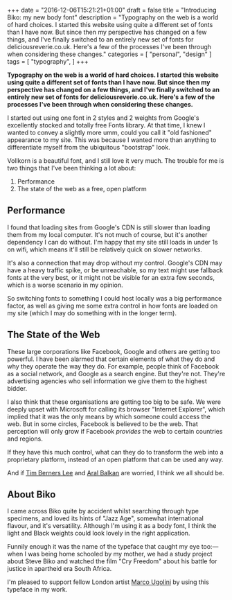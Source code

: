 +++
date = "2016-12-06T15:21:21+01:00"
draft = false
title = "Introducing Biko: my new body font"
description = "Typography on the web is a world of hard choices. I started this website using quite a different set of fonts than I have now. But since then my perspective has changed on a few things, and I've finally switched to an entirely new set of fonts for deliciousreverie.co.uk. Here's a few of the processes I've been through when considering these changes."
categories = [
  "personal",
  "design"
]
tags = [ 
    "typography", 
]
+++

**Typography on the web is a world of hard choices. I started this website using quite a different set of fonts than I have now. But since then my perspective has changed on a few things, and I've finally switched to an entirely new set of fonts for deliciousreverie.co.uk. Here's a few of the processes I've been through when considering these changes.**

I started out using one font in 2 styles and 2 weights from Google's excellently stocked and totally free Fonts library. At that time, I knew I wanted to convey a slightly more umm, could you call it "old fashioned" appearance to my site. This was because I wanted more than anything to differentiate myself from the ubiquitous "bootstrap" look.

Vollkorn is a beautiful font, and I still love it very much. The trouble for me is two things that I've been thinking a lot about:

1) Performance
2) The state of the web as a free, open platform

## Performance

I found that loading sites from Google's CDN is still slower than loading them from my local computer. It's not much of course, but it's another dependency I can do without. I'm happy that my site still loads in under 1s on wifi, which means it'll still be relatively quick on slower networks.

It's also a connection that may drop without my control. Google's CDN may have a heavy traffic spike, or be unreachable, so my text might use fallback fonts at the very best, or it might not be visible for an extra few seconds, which is a worse scenario in my opinion.

So switching fonts to something I could host locally was a big performance factor, as well as giving me some extra control in how fonts are loaded on my site (which I may do something with in the longer term).

## The State of the Web
These large corporations like Facebook, Google and others are getting too powerful. I have been alarmed that certain elements of what they do and why they operate the way they do. For example, people think of Facebook as a social network, and Google as a search engine. But they're not. They're advertising agencies who sell information we give them to the highest bidder.

I also think that these organisations are getting too big to be safe. We were deeply upset with Microsoft for calling its browser "Internet Explorer", which implied that it was the only means by which someone could access the web. But in some circles, Facebook is believed to be the web. That perception will only grow if Facebook _provides_ the web to certain countries and regions.

If they have this much control, what can they do to transform the web into a proprietary platform, instead of an open platform that can be used any way.

And if [Tim Berners Lee](http://webfoundation.org) and [Aral Balkan](https://ind.ie/blog/internet-as-a-commons/) are worried, I think we all should be.

## About Biko
I came across Biko quite by accident whilst searching through type specimens, and loved its hints of  "Jazz Age", somewhat international flavour, and it's versatility. Although I'm using it as a body font, I think the light and Black weights could look lovely in the right application.

Funnily enough it was the name of the typeface that caught my eye too:— when I was being home schooled by my mother, we had a study project about Steve Biko and watched the film "Cry Freedom" about his battle for justice in apartheid era South Africa.

I'm pleased to support fellow London artist [Marco Ugolini](http://www.jesuismonreve.org/biko-font/) by using this typeface in my work.
